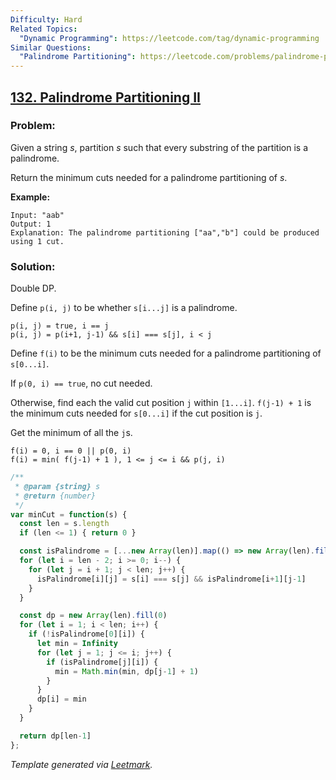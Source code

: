 ```yaml
---
Difficulty: Hard
Related Topics:
  "Dynamic Programming": https://leetcode.com/tag/dynamic-programming
Similar Questions:
  "Palindrome Partitioning": https://leetcode.com/problems/palindrome-partitioning
---
```


## [132. Palindrome Partitioning II](https://leetcode.com/problems/palindrome-partitioning-ii/description/)

### Problem:

Given a string *s*, partition *s* such that every substring of the partition is a palindrome.

Return the minimum cuts needed for a palindrome partitioning of *s*.

**Example:**

```
Input: "aab"
Output: 1
Explanation: The palindrome partitioning ["aa","b"] could be produced using 1 cut.

```

### Solution:

Double DP.

Define `p(i, j)` to be whether `s[i...j]` is a palindrome.

```
p(i, j) = true, i == j
p(i, j) = p(i+1, j-1) && s[i] === s[j], i < j
```

Define `f(i)` to be the minimum cuts needed for a palindrome partitioning of `s[0...i]`.

If `p(0, i) == true`, no cut needed.

Otherwise, find each the valid cut position `j` within `[1...i]`. `f(j-1) + 1` is the minimum cuts needed for `s[0...i]` if the cut position is `j`.

Get the minimum of all the `j`s.

```
f(i) = 0, i == 0 || p(0, i)
f(i) = min( f(j-1) + 1 ), 1 <= j <= i && p(j, i)
```

```javascript
/**
 * @param {string} s
 * @return {number}
 */
var minCut = function(s) {
  const len = s.length
  if (len <= 1) { return 0 }

  const isPalindrome = [...new Array(len)].map(() => new Array(len).fill(true))
  for (let i = len - 2; i >= 0; i--) {
    for (let j = i + 1; j < len; j++) {
      isPalindrome[i][j] = s[i] === s[j] && isPalindrome[i+1][j-1]
    }
  }

  const dp = new Array(len).fill(0)
  for (let i = 1; i < len; i++) {
    if (!isPalindrome[0][i]) {
      let min = Infinity
      for (let j = 1; j <= i; j++) {
        if (isPalindrome[j][i]) {
          min = Math.min(min, dp[j-1] + 1)
        }
      }
      dp[i] = min
    }
  }

  return dp[len-1]
};
```


*Template generated via [Leetmark](https://github.com/crimx/crx-leetmark).*

